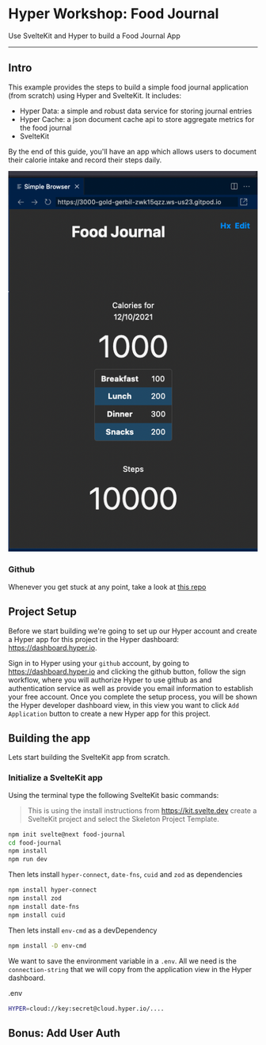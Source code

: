 <h1>Hyper Workshop: Food Journal</h1>
<p>Use SvelteKit and Hyper to build a Food Journal App</p>

---

## Intro

This example provides the steps to build a simple food journal application (from scratch) using Hyper and SvelteKit. It includes:

* Hyper Data: a simple and robust data service for storing journal entries
* Hyper Cache: a json document cache api to store aggregate metrics for the food journal
* SvelteKit

By the end of this guide, you'll have an app which allows users to document their calorie intake and record their
steps daily.

![Screenshot](food-journal-screenshot.png)

### Github

Whenever you get stuck at any point, take a look at [this repo](https://github.com/twilson63/food-journal)

## Project Setup

Before we start building we're going to set up our Hyper account and create a Hyper app for this project in the Hyper dashboard: https://dashboard.hyper.io.

Sign in to Hyper using your `github` account, by going to https://dashboard.hyper.io and clicking the github button, follow the sign workflow, where you will authorize Hyper to use github as and authentication service as well as provide you email information to establish your free account. Once you complete the setup process, you will be shown the Hyper developer dashboard view, in this view you want to click `Add Application` button to create a new Hyper app for this project.

## Building the app

Lets start building the SvelteKit app from scratch.

### Initialize a SvelteKit app

Using the terminal type the following SvelteKit basic commands:

> This is using the install instructions from https://kit.svelte.dev create a SvelteKit project and select the Skeleton Project Template.

``` sh
npm init svelte@next food-journal
cd food-journal
npm install
npm run dev
```

Then lets install `hyper-connect`, `date-fns`, `cuid` and `zod` as dependencies

``` sh
npm install hyper-connect
npm install zod
npm install date-fns
npm install cuid
```

Then lets install `env-cmd` as a devDependency

``` sh
npm install -D env-cmd
```

We want to save the environment variable in a `.env`. All we need is the `connection-string` that we will copy from the application view in the Hyper dashboard.

.env

``` sh
HYPER=cloud://key:secret@cloud.hyper.io/....
```



## Bonus: Add User Auth